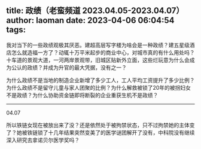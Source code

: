 title: 政绩（老蛮频道 2023.04.05-2023.04.07）
author: laoman
date: 2023-04-06 06:04:54
tags:
---
我对当下的一些政绩观极其厌恶。<!--more-->建超高层写字楼为啥会是一种政绩？建五星级酒店怎么就造福一方了？动辄十万平米起步的商业中心，对城市真的有什么用处吗？十车道的景观大道，一河两岸景观带，旧城区贴新外立面，这些烂玩意为什么会成为公认的政绩？并成为升官的最大凭据，没有之一？

为什么政绩不是当地的制造企业新增了多少工人，工人平均工资提升了多少比例？为什么政绩不是留守儿童与家人团聚的比例？为什么解救被锁了20年的被拐妇女不是政绩？为什么协助资金链即将断裂的企业重获生机不是政绩？
- - -
04.07

所以铁链女现在被放出来了没？还是依然处于被拘禁状态，只不过拘禁她的主体变了？她被铁链锁了十几年结果突然变美了的医学谜团解开了没有，中科院没有继续深入研究去拿诺贝尔医学奖吗？